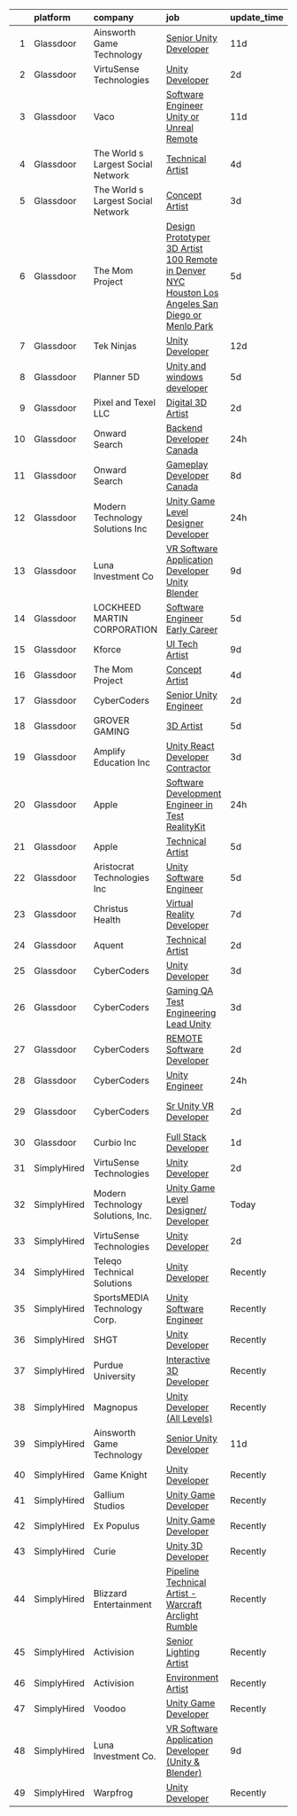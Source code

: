 

|    | platform    | company                            | job                                                                                                                                                                                                                                                                                                                                                                                                                                                                                                                                                                                                                                                                                                                                                                                                                                                                                                                                                                                                                                                                                                                                                                                                                                                                                                                                                                                                                                                                | update_time   | location           |
|---:|:------------|:-----------------------------------|:-------------------------------------------------------------------------------------------------------------------------------------------------------------------------------------------------------------------------------------------------------------------------------------------------------------------------------------------------------------------------------------------------------------------------------------------------------------------------------------------------------------------------------------------------------------------------------------------------------------------------------------------------------------------------------------------------------------------------------------------------------------------------------------------------------------------------------------------------------------------------------------------------------------------------------------------------------------------------------------------------------------------------------------------------------------------------------------------------------------------------------------------------------------------------------------------------------------------------------------------------------------------------------------------------------------------------------------------------------------------------------------------------------------------------------------------------------------------|:--------------|:-------------------|
|  1 | Glassdoor   | Ainsworth Game Technology          | [Senior Unity Developer](https://www.glassdoor.com/partner/jobListing.htm?pos=101&ao=1110586&s=58&guid=00000183bb8a7f15afa77fdbdd10a417&src=GD_JOB_AD&t=SR&vt=w&ea=1&cs=1_092e0154&cb=1665298759804&jobListingId=1008165876059&cpc=2083F359452D1586&jrtk=3-0-1getokvq0itl4801-1getokvqgim8n800-477143f3dd0e7257--6NYlbfkN0AhTaXticpO8D1EV9nGWUa2G9Nr_0uERllJkF2KKfHsNCNzpXqdouC3bV4_leeykytIDE5WGh8QUOcLPTGoiJb2bdeiG_SYVHL2-ooSc8Uc-RFC3ZddFvsx0jD7zzT3RnC1Hv_FZzodrMN-Gv0UqSFDbVvILI1nIhpEmIP85yYes1Kvgf5mJDTIP724y2RCo0m0JtzNpqRiS89rbEhq0rEBKpwAfqZ0zoam9kejFuN7S5FLD1f7PheMNaG23Lq6bJsysyccY5GLh15Mx2Aco4q3zpKHemlwdDSMlDW_mNeM7uSHXb0aqhsSYYANVT7wKexY8b3SHhOv_Wjj0NDc2MRPsHz6rrEbE3nSjE-nrq9OFO72wruNkaO-uUAJuCA_X2hL2burkFpdxpaEYOiA8hGodDJqZ6Nn7dqCWUfCMY_FhrDADwZf7ti0bc5ix8fs_dfrjd_xSpfb18hHDUUmIb4OP4eaxpwR1aT9Ks62hhhHHQkA3IF5iIu-gk8vk-awmijWvwzyFRilgyZZLLAX7ZLN)                                                                                                                                                                                                                                                                                                                                                                                                                                                                                                                                                                                  | 11d           | Las Vegas, NV      |
|  2 | Glassdoor   | VirtuSense Technologies            | [Unity Developer](https://www.glassdoor.com/partner/jobListing.htm?pos=103&ao=1110586&s=58&guid=00000183bb8a7f15afa77fdbdd10a417&src=GD_JOB_AD&t=SR&vt=w&ea=1&cs=1_ff54ea57&cb=1665298759805&jobListingId=1008189164244&cpc=9C2286EA3771AAF6&jrtk=3-0-1getokvq0itl4801-1getokvqgim8n800-e45dbed7ed4141ec--6NYlbfkN0CpTNcpmE4ij7sr_GPl7QJj6yehPG-kupSZfEdlJHm76P8oq5H2fhbLgel7j5US3_82sl-q_ANWdLPrWeqBWKrSDGT4pzCUe3pZs1NF0soA2JxY-DPVRiyNM7VN1R-xtH8-fZi8Rkeqt5C9ALVR8ZPbu6TyBXI3iTb9wmbJ4tEmUM829R_q-A5oROh-JOJ6ptXoxKexMnQINKfh7y4S-GLlnb9-W1pl3aYo4hsynKJWSPm3KSAZrMMHREN4BL0e1GX-yhvhly5J3kUfdl_dWwV0XHMTGu33sOA8dMMBRVbwiD_ogbky98gYspiJKSCVEZio1uQFtsOMFYlydrw5WnJqNj0OPyEPhRMFPI0_R-PArVQAopMFGkxdLlixIxdlnr_QU9oQ6gEBXBma8vj5vKWfZ5DIsnmHu34IvOkIO_nM0vGlwcXcMQUNWXQ_DPVQvpqacZkhn4_6icatCh5EKBa6DISUwvLmCSW-BnD-zfqn2oBs0J73syOnjV7NNovvYeY%3D)                                                                                                                                                                                                                                                                                                                                                                                                                                                                                                                                                                                                           | 2d            | Peoria, IL         |
|  3 | Glassdoor   | Vaco                               | [Software Engineer  Unity or Unreal    Remote](https://www.glassdoor.com/partner/jobListing.htm?pos=113&ao=1110586&s=58&guid=00000183bb8a7f15afa77fdbdd10a417&src=GD_JOB_AD&t=SR&vt=w&ea=1&cs=1_91e9fe47&cb=1665298759807&jobListingId=1008166310854&cpc=2CAED5C921A5F994&jrtk=3-0-1getokvq0itl4801-1getokvqgim8n800-ee50aea3bf9d73eb--6NYlbfkN0D_sybMACCpf9B-677oK5j6rPldVB6BlrVvFjO_o-GJZbzuF-qh4PxErFUqfUsv_6v_zg4Jh_aNOevsqh4BYNctc2jwke31oIAS4mPp3jG22yM4bLQ5e10wT1TSjpOm9bEr6JkTGy9Ejg5s422f7zB8n4Fp9QobVLUw0DhwS0ylhkbWi2G0Xgnn8ZnyYM3CzlBDVQ4KnjWeY4CQDd-bdY9FMkBgZSri6cVMGCju4AxZMJqeq-1UUNfev3vOhA3IjiFJ9vVtRrMQ5dDri_FrD5om6SCOxuSYBSSf4pK1IsSl6dJIerjfF-w0qe0Dduu8USMUfq3_ceRkeoyPYEhtrBDj6Wp0WLsSNORGaQ5XTbdmjKRG7vc_i7GSt4QJw9T1-vKYyKyMGrFdZ0zEQivbbElhpGN5cEls7TLVYveTR0XE0JcqzajKbjZ6E_evcDq2xsteSZh2uV3KcMGFPd_HBuEIQ-j0xgdOJ5cueWiZTv4pkHoD090ySBFw_DN-z19HM_g9vThWcxMrmtPfnYUMH_lrGT5SFxoRN6IkJidQQ-prZNFzMCAp3lyh)                                                                                                                                                                                                                                                                                                                                                                                                                                                                                                                            | 11d           | Remote             |
|  4 | Glassdoor   | The World s Largest Social Network | [Technical Artist](https://www.glassdoor.com/partner/jobListing.htm?pos=120&ao=1110586&s=58&guid=00000183bb8a7f15afa77fdbdd10a417&src=GD_JOB_AD&t=SR&vt=w&ea=1&cs=1_1e631a0d&cb=1665298759808&jobListingId=1008184893859&cpc=C4A69CCDBB3B9599&jrtk=3-0-1getokvq0itl4801-1getokvqgim8n800-f732b08ef809e024--6NYlbfkN0DSgjPPcnEdvoK3uuxfISLALE6pB1FR7YSHOr_tSg5_QGIhoz_2VqUepdcKLBLI_zQShar7STHCa42it4UcpsE797Q5J1zTxPWbOKTOFbDR9LDREEfMTq0EfsoUmOYRCsVI4-Yw_970Iw191OpC7hGGI-F-Jw6BhNiYWl2KYztT4aEcumOXMTLlw5dYFMfoi7jm2hpVzY8_rYCbzV7Fo8e2LlRAaeXm2IkIW84ogQI08DSAausNztbapnmFgYFnWJTDa78Hh-v2Q9V5N_Zi_-8uTlUFfI96vuuWy7Xf25ux6998Jnu8vLZsRfU6_R1BQ6dJlxycThmeLgxblmrXCRwHLLVVTE1TF5H9OU-KlHrWYP_XvuO18yrwRY0xHrpA0ybJ6b6XF8amtSMdQ26Yq_FK-dsCZ8psnJIyTbUkB1V8q1uxGc_VKPmqIcTBWMR5omoKdIR65JtN5omYR_SYeg4dwI4YevHs26uRcOASBYxcL-GyQoUF7WUqYeyYkUiNV4Xjp6fE0vxou-RFq418DIB3Mfkv2JxofZWxesZhCH2VZU4EFTpZWsEj6ZhSFy57cDOuhn8jjyTZmR1qB-G9NET55lGckD5QHZE%3D)                                                                                                                                                                                                                                                                                                                                                                                                                                                                                                          | 4d            | Los Angeles, CA    |
|  5 | Glassdoor   | The World s Largest Social Network | [Concept Artist](https://www.glassdoor.com/partner/jobListing.htm?pos=116&ao=1110586&s=58&guid=00000183bb8a7f15afa77fdbdd10a417&src=GD_JOB_AD&t=SR&vt=w&ea=1&cs=1_0cd8cb2e&cb=1665298759807&jobListingId=1008186340815&cpc=9908D8D4413DBB8A&jrtk=3-0-1getokvq0itl4801-1getokvqgim8n800-cc7e55fed0efd7ad--6NYlbfkN0DSgjPPcnEdvoK3uuxfISLALE6pB1FR7YSHOr_tSg5_QGIhoz_2VqUepdcKLBLI_zTEfFToJ3KPwjBQLNJEeyEoRYS8aDC9M1mga6tPoHvjo53jKQVlzXfnckupStHRyNm9gcOotVCOQmHWW1CyZRD4Kz-OXkGsTH6Y94taGGa2lCHkcahcdkMOEbZ5GwXJJ552dCFCdEZj4syghhJIz4bK7k3B7oONaqSB393qLVgxCjq62CD2hckRu_3TSnDXi3DSGUjarIspHTk2YQzTXJ_I2SrtHxxCO_Z8OFOaSpBXtuzqcSDAAIqQvDq7DDgQhNlAYOgJ9T2seaTNni4_-_RDpgr7lPxY4ZgS4wpB8UEZogEbx486dxNyXmWSKTej4iKA8LOcYrM9VWXMrj1I_gS33bgFhvJdSvcmIt60sQbR31vV5r1AD258inUN7Hv6rEghoclLEX9PHMy3RT7OcBdkbfRjMuIaZZ-rpJ9UsBZRfd2lqn_xR6NQ-phzN4FchF6scc22t4tocF-woq9bnGW54afnpf84RXjKbvsOyOWZqNJrHEMUk07hAEqBuVR0_-AD6MmGJzo5Pbo_XafBRj5_6wttDTWzLhU%3D)                                                                                                                                                                                                                                                                                                                                                                                                                                                                                                            | 3d            | Burlingame, CA     |
|  6 | Glassdoor   | The Mom Project                    | [Design Prototyper 3D Artist  100  Remote in Denver  NYC  Houston  Los Angeles  San Diego  or Menlo Park ](https://www.glassdoor.com/partner/jobListing.htm?pos=117&ao=1110586&s=58&guid=00000183bb8a7f15afa77fdbdd10a417&src=GD_JOB_AD&t=SR&vt=w&cs=1_c3e9db86&cb=1665298759807&jobListingId=1008181252852&cpc=A65DF3A704A48F9B&jrtk=3-0-1getokvq0itl4801-1getokvqgim8n800-b75a57e0cb43b7c7--6NYlbfkN0BDp_epf89aHDQhKpPegNJQ_ldQpEFZQsM9OcONMGxWx6pU56EKHF58QjVdAUvn2gVRRSmtNUrdMIt0WguJSEEBPOKsKR2C8Ys3vG_SHcsVgxrE7Ii6Wx6lac-wtpnvxQU3fXi36FuZ4335X5me-ZUJGRBztrXSe8Qtoe-8E6ifVuQArRLNva7peAAYypL5vv7uEvuDvSkXpWczaRXBrYE_JDraF8yRVPEZExdnKiRXyXc0QOBRMF1lduGZcwIkZVLUMq5SMbYoVPqZWPBhXFBtl9pf99LaRe5jOl0sXYc-jrQAnZcya_T_6966pmy61Rr3_RY8CwzTiI9c_0bEOyUQcs8yWAS3saY7swIEzlvQLrViylGCbohXEspTTWv0UuuVALPFFTdM91wjey10MA05quUfau3bkyPVOvveElbR5iHGJ-nUbbMd6fWMGC-AwVS0Lh5o8YcjcBfjnWzFO3aSwT4-z-afT4CCy-3kqimasa9QQVh6B6Nn2R7RmLT7Ki_T1vY6khip5cpDVYefw7Z5zFwWZnMNYQTIiUW7FpSoL66N-u_I6n0LXrXwEC5tPzragbrmdn-T9PapDUwoj2_e)                                                                                                                                                                                                                                                                                                                                                                                                                                     | 5d            | Remote             |
|  7 | Glassdoor   | Tek Ninjas                         | [Unity Developer](https://www.glassdoor.com/partner/jobListing.htm?pos=127&ao=1136043&s=58&guid=00000183bb8a7f15afa77fdbdd10a417&src=GD_JOB_AD&t=SR&vt=w&cs=1_898f0910&cb=1665298759808&jobListingId=1008162814258&jrtk=3-0-1getokvq0itl4801-1getokvqgim8n800-aa94471b79ded796-)                                                                                                                                                                                                                                                                                                                                                                                                                                                                                                                                                                                                                                                                                                                                                                                                                                                                                                                                                                                                                                                                                                                                                                                   | 12d           | Chicago, IL        |
|  8 | Glassdoor   | Planner 5D                         | [Unity and windows developer](https://www.glassdoor.com/partner/jobListing.htm?pos=124&ao=1136043&s=58&guid=00000183bb8a7f15afa77fdbdd10a417&src=GD_JOB_AD&t=SR&vt=w&ea=1&cs=1_b7e61192&cb=1665298759808&jobListingId=1008180361206&jrtk=3-0-1getokvq0itl4801-1getokvqgim8n800-b198aae3b1fe69ce-)                                                                                                                                                                                                                                                                                                                                                                                                                                                                                                                                                                                                                                                                                                                                                                                                                                                                                                                                                                                                                                                                                                                                                                  | 5d            | Remote             |
|  9 | Glassdoor   | Pixel and Texel LLC                | [Digital 3D Artist](https://www.glassdoor.com/partner/jobListing.htm?pos=129&ao=1136043&s=58&guid=00000183bb8a7f15afa77fdbdd10a417&src=GD_JOB_AD&t=SR&vt=w&ea=1&cs=1_f783997a&cb=1665298759809&jobListingId=1008189739148&jrtk=3-0-1getokvq0itl4801-1getokvqgim8n800-ad29fd9f784bd01f-)                                                                                                                                                                                                                                                                                                                                                                                                                                                                                                                                                                                                                                                                                                                                                                                                                                                                                                                                                                                                                                                                                                                                                                            | 2d            | Remote             |
| 10 | Glassdoor   | Onward Search                      | [Backend Developer  Canada ](https://www.glassdoor.com/partner/jobListing.htm?pos=115&ao=1110586&s=58&guid=00000183bb8a7f15afa77fdbdd10a417&src=GD_JOB_AD&t=SR&vt=w&cs=1_e505089d&cb=1665298759807&jobListingId=1008194305239&cpc=6FC5BA77C9A4CD78&jrtk=3-0-1getokvq0itl4801-1getokvqgim8n800-67438b296177dbcd--6NYlbfkN0B7YoEZZ2QAGDyEGGmBPAUWSHc1Mt3sMCn9FehKcWA3w_U7TW3dCIGRFU2e-f54IzQF-V7rwnsogq2pB1rUxV_wtYrFCtPsi98_jKLrpHtN29HUedluhBhfEnIc-RBX5XZ-mJoHsOiFFpsZxLWtIPyuiz6o9BVh60Br6TkZMFgxOsN_YWfL65BvP2VMNE4tpcDF_Y-Pk_tORnSDlvTDJxKJ3xDdOyRe2v6hOkNVSU4sLtzlFGjuDgd0aQkWJvTC4Bt7xi4gT4w-FPAUEu8fOX7_R3xebVKWSgClOtjOqkxSkh-l3q91iREKchOYolIr1r7VbjFH0mWtoRDf6teQIA_bcFBEg5vMFydSKxlVgkIZsMIrT7TTpjp925ngxaK1DbUHRlncTO3Y8cWjkJJ518YGga7B6Dcs1EaPb40BkVZ1JU6ifdttWbqqh0e1j1YLwsxTE62Q6rlepxKaPdXMFCYu_Zlaqf5rlUfj6mM-vAO605eKeLGSe_PkuvSj5EfjgWy7UB7_ouw_0ChOTXjlSS31YDxWGV2P3LusNoKlGEl_6xYpqNhd8DvUR7i2uct8tMvbCj0zh9jNrehhQ7ELT0VgGl9WHzAnE4isUUy5KbrhnTqSw4-I9UfQAqcEz7_lLps0ozdalTptLSQ1Mlmn93BNLBp-1A1hGLVdgM9dawRn5f_RQpguKTiCVgbJMt6uxaA-cMCiD2kwgT2Em6nVMsYRmr8S8pwqUxp0gGZD8oDpGQUsDQ2uIAXS4kA6omOFRxsgj_9-JdliRBgnZySHemXkV9fhJNmcqGQwJKUzNPRaf204DofT-yF2nigrAYJawSk2MFxIrfkktzBIHpCx491Vz6DJFK1InoAxZ2-damrQymdXeWSoQc7iPrYghkEfiWjuVa151TQtzG-lRd46q4lE_CZ5J0pW0e6OQ4Zj7jCVza6BJkliAqDU3A06UaEJqiDq4yJtmcrVKsVSytUg6x-FCh-bVwT2wLJd9eNs_WlW-qBmT5rnl4WTHW_pIKed4hlLNEJncNYhsniJ4p1mVA5r26wD91vRyzx0jiqV1_p9ztl7Vn5jD5O2p4aIUQpvGZM%3D)     | 24h           | Ontario, CA        |
| 11 | Glassdoor   | Onward Search                      | [Gameplay Developer  Canada ](https://www.glassdoor.com/partner/jobListing.htm?pos=123&ao=1110586&s=58&guid=00000183bb8a7f15afa77fdbdd10a417&src=GD_JOB_AD&t=SR&vt=w&cs=1_9b738e0d&cb=1665298759808&jobListingId=1008173616037&cpc=3BA4CE39D5B5DEF5&jrtk=3-0-1getokvq0itl4801-1getokvqgim8n800-1280f41d26bc0457--6NYlbfkN0B7YoEZZ2QAGDyEGGmBPAUWSHc1Mt3sMCn9FehKcWA3w_U7TW3dCIGRFU2e-f54IzSIOC3ssMZFGYUNeZPZTD1GsZV-Hf9YJWAmC5TflhvvZTf5QjaciADiDeSQkbdHvFMhTGJE_nWiv2bRu0p3aAlpvKTONEF4CiMg_KI7Xj-PSLOVf820ONmLGdJOSlodnCP4BF1uXFFetTJE2wJUdEkSehY_d2-Q-YLMOwrCNNJzKJ32XnJU-G0AMlBwsH3hFg14TE1DdiZpk4wH_R_7GXZX_oydF_A1979PskR5vY3YYbDeE4Q-sT7YGK4ht6ksasd-gjGH-o5HnoaNn-t6x-fggKvdCQC3uQsc0KEAim32tyf9f_2H5NQjsd7q9WUqmHdCQ-8u0cwOCGMIaTBShSgZ-3MuuAIyg8xO3zxQHDJCHSNOR64iFRo5L4BtCgd1pn_2fscXM-xPNPdHIC1wV7bXQ2vjIIXgexasEUNBGNv7zfNULyH-uzNDxBhZgX1tb4yDEpkM2aL7CTlM4xEodOTq9uEJiWwsft7OzVvi3Ynqd1SPvky5gdKKEeRkOTei9MtQ8btqOSzQY7QyOljFhGSjLIw-OP9dDRXfmfJdLnWtuC_odJqfTCKGDWPeN9XsCzRu7g_3Wl_OkP67ZJDvnQKA8kWPZdpJUuXr_7hLsbjrp3lauL3MAbmi_2iU0CL1F_mc-AUCorULb0A67V3tagQycwZ6pUPxJ7hVFwDTf4NgiizLZq8-iV8cb9XY8ygsX4CxyU8L0EQVVIjvCrnBi9EIatMKPTOjSK7vruD8gWPqbD2gMeCpKdMCdNW6aLEKkOFbieXBeAnMiceLgzvNis8pxmJHXdusUBOqWGHmpzADgMNaLPHIbmvw5-ELyGSdor9a2393Ijq1w5vwwGt3FOLZQagacTieoq-6ZI7GahhsULrHiM19fFkH1Qwozc9kbHTGFgUv3g5c3ggbVVsCckhmwYfr5TIe_IBcMmv2OslWGFCvD2wDvH6MI0ktL3HM7sQmgXR4yVdd-FRuepevCkbv_ToTdgDRsZs%3D)                                    | 8d            | Ontario, CA        |
| 12 | Glassdoor   | Modern Technology Solutions  Inc   | [Unity Game Level Designer  Developer](https://www.glassdoor.com/partner/jobListing.htm?pos=102&ao=1110586&s=58&guid=00000183bb8a7f15afa77fdbdd10a417&src=GD_JOB_AD&t=SR&vt=w&cs=1_f2b430e9&cb=1665298759804&jobListingId=1008193789570&cpc=64DC0C913FDBAADD&jrtk=3-0-1getokvq0itl4801-1getokvqgim8n800-caa155310c33720f--6NYlbfkN0C26OT7h5zXl7z1yVTYwN1d43osiYS9hmGqw_eY7i5KFzRWaSyxghJjTLzNEsEWeJh2UHY59iQ6TL--W2JjwmSsOyVELjcHz_RRcO5vwWRLC8kGmQ-QSHFeZxyMqoNf9vavAJ7HIUwxlghSOlZ6dOhjUFfM0OG-DP899wKk9qwKKsP_AQbTsrdUepW9X7jTnrf4LrbsEgRJ4cvQ5wudYicSQtWas5lxFqWqaszlJEVsxuIHrD7wennKUmTBOHc3KvMpthskMeVA7vbjzVM1_FxqNFCt5ow_bM68HerQWUClZmpWzrRbCCtgpMFJEnxVY3_NBSxb_WKftPkofQhHYxRX7X2S9oEM91z-vtYZPEUL93QJKabtI-EP8o8yjTR9-9cesCBcnbPqBtEoL39_A6kFcqYJUivsvcchkRNMQ4fCN0TWFfA1hx5u0qOWU4zJrrywYPDJWrkFQA%3D%3D)                                                                                                                                                                                                                                                                                                                                                                                                                                                                                                                                                                                                                                             | 24h           | Huntsville, AL     |
| 13 | Glassdoor   | Luna Investment Co                 | [VR Software Application Developer  Unity   Blender ](https://www.glassdoor.com/partner/jobListing.htm?pos=128&ao=1136043&s=58&guid=00000183bb8a7f15afa77fdbdd10a417&src=GD_JOB_AD&t=SR&vt=w&ea=1&cs=1_2b337386&cb=1665298759809&jobListingId=1008171207250&jrtk=3-0-1getokvq0itl4801-1getokvqgim8n800-7671b7731acbfe7c-)                                                                                                                                                                                                                                                                                                                                                                                                                                                                                                                                                                                                                                                                                                                                                                                                                                                                                                                                                                                                                                                                                                                                          | 9d            | Remote             |
| 14 | Glassdoor   | LOCKHEED MARTIN CORPORATION        | [Software Engineer   Early Career](https://www.glassdoor.com/partner/jobListing.htm?pos=106&ao=1110586&s=58&guid=00000183bb8a7f15afa77fdbdd10a417&src=GD_JOB_AD&t=SR&vt=w&cs=1_a106cf19&cb=1665298759805&jobListingId=1008182096596&cpc=65CC663E25211861&jrtk=3-0-1getokvq0itl4801-1getokvqgim8n800-8ec1592e88164452--6NYlbfkN0BuMqUtaNIakuoGTB-u7I0EvtcrTK1_bHO6_bsORPCvsL7zkQUfIzpY4doIgp_GoHqq1ygvhciE3D0Jf5_A9BvPD0tYvnE4uc6tbTDXyL6vZHNfJTJ1Lx2v4upK5kEO3LX_otOXszZzHc44JPEpMDNbu_AHClktZJQgFxDAyWtfTNjM0n7u3uTgvMKG-ukTuIsjKeu8V8G6RmEEcpYfWaSnwu7LI23ZEi9UloZ8PxtR56Dz0j9xKjTkIrnL5GWcnlwrRllhtc5YyL7cqJt6CpivA0HzrjdYtdSydFM0NtOmJJ6a12KGIoxPLX8y0s9Z5BfojmgCj-hYCeSdOjCiDzuajI04G5XV_OEf_nXnU2mfvn8usBS9XyEm1ZI-fbQhvWtPsZ0Y2qb9sCZCLm_RNM5DAe0hDurVZcNu3svx6bxwdP_Rn_2fJwoQjxZn9iRmclLXXLEUVsiJ3ySiZrSN9p-p1GzWWjTohcjH-1pu_rEb5hvP3uB3502BY-aWb6IwAMhaloUnaE_5KYCGDbE0-ZUxwxGEqj_n21p87rK3oopg7b4ePJ4F6j_Jf1m9v22czYN-Apc54QmgOG1WbMrkbAQTLgpY362fYhFXVx3BWj1MkCWFzccUOGuVVXsVmK2kkZq9-sKiHFFmWti6FPAaoYqo)                                                                                                                                                                                                                                                                                                                                                                                                                                             | 5d            | Orlando, FL        |
| 15 | Glassdoor   | Kforce                             | [UI Tech Artist](https://www.glassdoor.com/partner/jobListing.htm?pos=119&ao=1110586&s=58&guid=00000183bb8a7f15afa77fdbdd10a417&src=GD_JOB_AD&t=SR&vt=w&cs=1_8791cc42&cb=1665298759808&jobListingId=1008171475881&cpc=2CAED5C921A5F994&jrtk=3-0-1getokvq0itl4801-1getokvqgim8n800-8748ed1c41fd3b3d--6NYlbfkN0C5IatSLh_Ak1q39eQQoPIxD737RW9NeiYGvIRXkrLjEBkC4LI6KweFWWPiS1PvvlwxA2m4CamoThoPYW6CxHGLk7ATe_Ty352287DtOcs0O887YIIINEXee3FgfCvQ3FDnHWz5iqrayxNrdw0fILeyuW5zl-9iFm0xlNvjbbxNdYxtCbiKQKMSYNcBE8ESTO-tToWa8Ql7wi8CR8jFYmszzoG6uvZp1Wgzg3yPmAXp1q-ggRNfImfr4wjlqORRrYNJDDRdJfpXa5wlDP4n3YibcqYm3UUruQn-2JYVRmU0hrftYwVope_mOThN7MkG9pnRbkS3Oxz3akZbqPqKW-YWiyXQmkrR6n-1xIgMGCWnuSawB85VBIJUxssNmlatsnXAWm1oiT4jn5hbVKz5t4YiraFTxBg2EsT-g_bxzGI9JLyJm62IPjvW0nmqhqn2Jlj3CDaJZ48zrZNy_RF4GXDis6yvGcOculCnNpvzE1fEM_yEyJmYH0lXrP2Hz0BNrTpWR5NtGbYm34NVlQ2M43gkFWBkF-qF0vfgUm7AxPOia-DuYdkud8PXgCe2FUjbG5uiWyizZjwC_z6irN1FpIWKR-UDr2T8YWQQKmVgcQVrYQ%3D%3D)                                                                                                                                                                                                                                                                                                                                                                                                                                                                                                   | 9d            | Redmond, WA        |
| 16 | Glassdoor   | The Mom Project                    | [Concept Artist](https://www.glassdoor.com/partner/jobListing.htm?pos=122&ao=1110586&s=58&guid=00000183bb8a7f15afa77fdbdd10a417&src=GD_JOB_AD&t=SR&vt=w&cs=1_141d42fc&cb=1665298759808&jobListingId=1008184715301&cpc=9908D8D4413DBB8A&jrtk=3-0-1getokvq0itl4801-1getokvqgim8n800-17233e568e6bdfcc--6NYlbfkN0BDp_epf89aHDQhKpPegNJQ_ldQpEFZQsM9OcONMGxWx6pU56EKHF58QjVdAUvn2gUGYk7cihXgRAL09swMZPYsAyRqyE257yvYbbx13VuAAtV4yYcG-ioGeqEUik5rn4OKCZcWnmopQqHLZFgsYC5yn8wwLxhJLC5NnTcQGuv0Ll9xNNRUp9s429WtTd_ZRXYeiu3pbaYEW8BiULYTbPZkyahEfifnvVN62UUi-gmpAaeSINlpix-qWe8zW-B-TTdXz9Ldb6-LtpTwzN_H2dW7QaGREGq6OxWnSU_s0m3DjTt4Aror4RUy2g4uciQ06ucQ58QVXlkr9oYoZxCL1LBQICKMrIgwwP3Dhpexjb8cOLUYLg010Ar7CjzuT6EpGzR9_oha38_Xbm5LMXkIWnYQGzStvUVY2EByjDO6cbGL1otOJZtjXC1nB2czOMUTmQqm15n51iY16hzbBXeejxpqNzLpAJSxBLgVLZTP7ziS2DfYhuPBlac-17MBSaOIfIzPZDrn8pKe8KKmNTJ5ApsH9BSfwLqRpeGen2SS4YiaVdfclRwSuNIsKrmhB5e37-ezlQW9W0MtjQ%3D%3D)                                                                                                                                                                                                                                                                                                                                                                                                                                                                                                                                   | 4d            | Burlingame, CA     |
| 17 | Glassdoor   | CyberCoders                        | [Senior Unity Engineer](https://www.glassdoor.com/partner/jobListing.htm?pos=121&ao=1110586&s=58&guid=00000183bb8a7f15afa77fdbdd10a417&src=GD_JOB_AD&t=SR&vt=w&ea=1&cs=1_002c5005&cb=1665298759808&jobListingId=1008190928682&cpc=654405A9B1E0A9F5&jrtk=3-0-1getokvq0itl4801-1getokvqgim8n800-5258df8ff9db2da5--6NYlbfkN0CpFJQzrgRR8WqXWK1qKKEqALWJw739KlKqr2H-MSI4eoBlI4EFrmor2FYZMP3muM02T08-2umJJoTqhpvG9Ww13iyNITg6ZYT9sRe8FotC8NDAVelktw2it9--dIGD03ZTmStlzBgP_LDWiW2ZTLn0g0TBchLnRAY7I3ubbiJoS1y6BFuw9ASjrsxSPj6_e_CAwWaUJf477t_CZ2PkDigndn7QWjp_ri7PBnN4D_Ae_-LSP2a5TNiGkRazanoMVuid7V2n-M3fa47gce7qYVgwVeLYmJ3OMSVt1i_PJqIOC9-SXpTQU6z275gSmojFt_hzuMoNsHR6klvrdps2yFy3rZtCRkaPnuQtcgMM6wRPGC_zz_cqcQM2_LmP41mnDGvw-BPEpN1WpQQzppHKGiNSkrBh3Fn4eQm99BJcfH1AzpPdX6IvGGRqMrE9eOmZXu3NxZ8Qls_8-sIVSeAXHjJw7s94Y0JF-BBJAN-ProXVeHZA6iHH6X5L8sNZJaoNAPIG6e4yEhKKXYAaY_ZvavzI7xYHt6bixiRSMJJwSerwF-gW48FkOiA2CuV694zVlte_dL_j8apUB37x2Cq5WI419WG60LAos6N1QIAqg1PNrKtEgAUs5wjGLg4z9cvsSBGWR96_zsyB6LimeWhuvYA7ct0cV9R9sqBGfmyLUOinlToLpLZIsR6ad1X3meuk26gCgb-F-YKveRTObVA2C6mhVPi9BazD6x1wFEGQOqgyeD6TYvshBpANDzC9Y_Nhc9ItJs6qQaW_cNdrUenGNtpwQLHf0cuYrMVWjv1Ywptf7zfFZjLEyndU5bVIzpkm5HhjGIg9avT7pnG5MrF12o8MlWjv62W2S3ormCK343a6qoyQHZYb8WDLpilLuUwNzJ1qWHpn-XF_O-6HAlyZLgkXIk5ecZxfIMbFxx6D26xYZWy1ljrOCnhPvoZsyP1rvL-VsKtQxmGaTUSEpsM-3hek1MNC7wKlL9x3k6X2ghVzOk35HGhs_l50yKwNmUwdbbY-S2LgOqb1Ke3DBF0WFZ9iwTLcAVdw7tA%3D)                                     | 2d            | San Carlos, CA     |
| 18 | Glassdoor   | GROVER GAMING                      | [3D Artist](https://www.glassdoor.com/partner/jobListing.htm?pos=126&ao=1136043&s=58&guid=00000183bb8a7f15afa77fdbdd10a417&src=GD_JOB_AD&t=SR&vt=w&ea=1&cs=1_a273651c&cb=1665298759808&jobListingId=1008180916811&jrtk=3-0-1getokvq0itl4801-1getokvqgim8n800-bc2976ef41f2cbc6-)                                                                                                                                                                                                                                                                                                                                                                                                                                                                                                                                                                                                                                                                                                                                                                                                                                                                                                                                                                                                                                                                                                                                                                                    | 5d            | Greenville, NC     |
| 19 | Glassdoor   | Amplify Education  Inc             | [Unity React Developer  Contractor ](https://www.glassdoor.com/partner/jobListing.htm?pos=125&ao=1136043&s=58&guid=00000183bb8a7f15afa77fdbdd10a417&src=GD_JOB_AD&t=SR&vt=w&cs=1_ab2fc145&cb=1665298759808&jobListingId=1008186777137&jrtk=3-0-1getokvq0itl4801-1getokvqgim8n800-ce00ec6a220da3ff-)                                                                                                                                                                                                                                                                                                                                                                                                                                                                                                                                                                                                                                                                                                                                                                                                                                                                                                                                                                                                                                                                                                                                                                | 3d            | Brooklyn, NY       |
| 20 | Glassdoor   | Apple                              | [Software Development Engineer in Test  RealityKit](https://www.glassdoor.com/partner/jobListing.htm?pos=108&ao=1110586&s=58&guid=00000183bb8a7f15afa77fdbdd10a417&src=GD_JOB_AD&t=SR&vt=w&cs=1_57aa4edd&cb=1665298759805&jobListingId=1008193747561&cpc=2CAED5C921A5F994&jrtk=3-0-1getokvq0itl4801-1getokvqgim8n800-6436b203a8054809--6NYlbfkN0BvKrLyj5gPmtZO9T8euul8TCxuuKNOtzRJOomxnwSEodTz2Bc-sPZlO_uSwsktAegdQzPy0_aUd-cGxKvJKC5MGvCZZSBzj45MyRyKlArDFfxEzYbUfGZ2_wUbtRuaenoyLCXGMvXn1-b5yY-f3LbGcS9QiA9qN7WnytXBmxAgjaFxonLeMpbM-FgLwNDt-HDsS9-fbX9c5C7PcS60Kgd8pKBjkAdx5XH_T6TKzyDfY1S2BsD8AuGQsZ675HgPIwiBIKTMDZEwKXFsQ4SeDaIkvwmf2Dzjrpqx2kZEXVcDxqUCzJu_Gv4AnIIETRdsLAoyAOOvaShrz-KEMb3fxs6u2TB2kGMxU8ISr1l7n9cQc6rKqBwvChUBXFfRWaAqH5c5NVpmgI3WMuP5Sm4PP5QuP2UB7tYICpKUaoWdfQIcosOlECzNmDw-fPlwGZo_6Fea-AZVXbAFcOCbhQt3UzUy0WDj_oNNxUFPoNc8_vJN03dENYBE2GgxNWvfsqvc5JhpmaijuxFcFWWQlh6_2vLp51ybSPTU6-qDAfhu6bfVgKsYChIA9CfFfy1OmvQyMaTMEZnyim6UXQWZC43d96M4tEMo0v_I5qV5nHbf9KeQ5fxw1E9eS-leNv9yZ-ICsARPJ8mCK0EvUWzO11M1Mw1GrD0feKTe_RkvZni8grwH0HCqF3ZQsFzIIg-KehYCaBPBJsMxO0YhGm188Sl6ufYrYkUaVI2j62XKdQ6EojwJZEGyVNacepxkrnqAqUqvhKiOj1R_Zat20-z583iw3FY3mCwbGSKit_6bsKTX59NV-soqPkwbM8Vi9m-txC-2zkUI9-P2sTLaOiarHNIB5y_zm3F878Xf5jh8VfPpacJ-MTn4gKiODwszG1YfTlHm79JMQYQvvjgOxeYZ4X5B2S80y6C_-EjmSc3zaH0DxAn0D8T-1mq3atkCMuFxi9AvDw4IEY8jQs822aOGSfJkRxR9AzJV6t4XbHL-W9XyyicHBlaUX-TigM6MqyJ4svXmOXeAK4n_u_x_Q1Ab38HbGjldjQi4Mca-vOU%3D)              | 24h           | Cupertino, CA      |
| 21 | Glassdoor   | Apple                              | [Technical Artist](https://www.glassdoor.com/partner/jobListing.htm?pos=105&ao=1110586&s=58&guid=00000183bb8a7f15afa77fdbdd10a417&src=GD_JOB_AD&t=SR&vt=w&cs=1_5c8c7baf&cb=1665298759805&jobListingId=1008182353860&cpc=9908D8D4413DBB8A&jrtk=3-0-1getokvq0itl4801-1getokvqgim8n800-e6afde8b83076230--6NYlbfkN0BvKrLyj5gPmtZO9T8euul8TCxuuKNOtzRJOomxnwSEodTz2Bc-sPZl5OJ9R4TJsNdFOId07KpFLvZe68tycX9B8OKKof12aLHJmNwCm_4k8oy4rM_QHrUVV3KqnD0SXQt1i8nVc7_IzRSxjrOdEVKnQZwrhsQK0TvUm7jyJQhotXZwYzXMUZV62tIUyIQG1_Gw3lp38K1Ea57eqMpeVLR49dYtWbv3f2StnTLN9LNaOYEUyjvQbYh-fWNs02-HP6F4wVh9fMPhOVLL8S9zJH33l-1RTWGOaE_Qtus8ptet1ADbT8OWe1-w21cc_y5yjTsDmmXHBXX7k4jX0qzeK_-8UNMk394eOZ2x2F8H-RmG21kGQQ4Wq5EMpoTzml6sVJ8Bg5YLa-2ADnBf7eALpF3ryARFOryzSWr5Zzsn9GyUyLMQdg9ojFHf4cRJnlJhNtIVMRhPvKBc_IXQgNNblfJm42wfZ8yJS2O_7rDPPzj7UR_Xv2deHxoVOQ5pN6A-OIimmtCt5ZduGdgSYQ-FFDmNorVCog8-GH7pnetRVvdhsV6R3uaj0LJha_rmaxH0BLImQl47Gj-ST6WcwArxTeH8WqTwAN4ojYKgccEFb1O-X1HsN2nhQgbIBIdSACKp4-DPkUjkz4cHxa4uM_YvqaHOqfC11jK8sA37SFbA3jzaIUaQBuhaswKMj8G60Gh_-8-cW9r3zokjLY_iz-DqSv1Tb_4CD8IEDVfIqF-KOOkgd07NnApHPMoFenb7Q2-oDm6qUsYhLHS8UCmVlw84gbKF3m_RmGrVYRcfjpbduSC1pynJTun0BueUG3m6ihfHP-2VQeNNuI1ud4rqy214D8PYJvSykON1J2N7vSyKs4aGQO01c-a6-jupHuCX1RXlvLlz5QH5sFVb6Ndu0D_QFLBzE8rIJrhtGhR3Qf8TRLqtyW8Jma9BBV2UPbeC-5Z0bQeoUkUdcDDmnCisDgZT87P6p0ohMKPcp28xX7khEZbRNLP3jODdNMaH3CmOhHhqYkU%3D)                                                                               | 5d            | Culver City, CA    |
| 22 | Glassdoor   | Aristocrat Technologies Inc        | [Unity Software Engineer](https://www.glassdoor.com/partner/jobListing.htm?pos=130&ao=1136043&s=58&guid=00000183bb8a7f15afa77fdbdd10a417&src=GD_JOB_AD&t=SR&vt=w&cs=1_6cfffea9&cb=1665298759809&jobListingId=1008181763503&jrtk=3-0-1getokvq0itl4801-1getokvqgim8n800-c19fee5b1ee2bd22-)                                                                                                                                                                                                                                                                                                                                                                                                                                                                                                                                                                                                                                                                                                                                                                                                                                                                                                                                                                                                                                                                                                                                                                           | 5d            | Las Vegas, NV      |
| 23 | Glassdoor   | Christus Health                    | [Virtual Reality Developer](https://www.glassdoor.com/partner/jobListing.htm?pos=109&ao=1110586&s=58&guid=00000183bb8a7f15afa77fdbdd10a417&src=GD_JOB_AD&t=SR&vt=w&cs=1_76712f08&cb=1665298759805&jobListingId=1008176398593&cpc=A65DF3A704A48F9B&jrtk=3-0-1getokvq0itl4801-1getokvqgim8n800-e33922ebe80efbea--6NYlbfkN0DJ9JRso26i2D4tQcfl1gtFXJkAeNCKWTrBM27lH9GOblpLlfXdLf9Oa44B845qjcc9_IAc34cQrmSlUGhl0ubm8Yg2FZTf9hYwR7_Kt9JzVa8XIQkaz8io1llHMUv5PInJEaOBW-9F2phzdkZ5Yu7x4b5I20W_xtt-23JzHsj5VYOee72wdXsfbRxtCq55Lv4ZndeROqtjkLgy4jyc6jhvhOsualNJbJxTAbihfrAZ0w7OGD3e9rjhj4OPHNkqoI-iZDFovBkGFu7b2eB_cir4yswAiue4kHO5wO-DpMy_d5RxxFI4E6yNrXLFGPGpKkZZcbtGkFhy3BQ8mkAJ4TOfe9zRs4j4Eb7zNHpq2o5PKmdTeus5-QMz2u_3CQAkvT76kJfKmlIFRewEDzLNAh-jP3maTw4oDiDUnDprRccSn8s7aIfXv9j_NmaloPbGIDbyUN5gI4fSO-sjhRO-rFXDfVbsc_mVotn9LUW_P7-mPV64EgbLdJ3k2n1dlf1TQiNQPuf4uCh9MKUXKYLQTByF0A8Y3mZCgfG9eRoEZrK7guxSTIWX0gwtvTZcMgUU_Lw%3D)                                                                                                                                                                                                                                                                                                                                                                                                                                                                                                                                      | 7d            | Irving, TX         |
| 24 | Glassdoor   | Aquent                             | [Technical Artist](https://www.glassdoor.com/partner/jobListing.htm?pos=118&ao=1110586&s=58&guid=00000183bb8a7f15afa77fdbdd10a417&src=GD_JOB_AD&t=SR&vt=w&cs=1_5c6e8fd3&cb=1665298759808&jobListingId=1008190187443&cpc=3BA4CE39D5B5DEF5&jrtk=3-0-1getokvq0itl4801-1getokvqgim8n800-712635e67983addd--6NYlbfkN0DMrcEu7yrtATojKJA7cEzGQ3FdRGWLh0CZQInL4ECGI9gD0Wolx9R2EDT7B77c2cQxjIjqlz8gqDXzQD0nkWuuGfjhF1QkStMitzHagFQyiFV0-hxpJ5IrqYb8V34GbiH7nuhq8VeS82M-y-KkAcn6ehfVi0npSnSywNkEjgV2ooisfjgqZ8UM2n0INnGlUx-f3X6SmGgGH6ZNVDHFw-3-4B2wglFJHyLJeCPUIpDhzCVP5OlE8Th-T7_igrmW5G425ztb0wTTscS86DIwE3qoG7gibW6ct2S3h8XZg5gcVhOjRLCdwucJaQIJXzGmjEh1Oi2CMCs3Krq8Zw7jRvUDTEFOiB8CKneOllM_y1Gu6NGDH2Nx2gZqKPgUTiALa8jslr6axcBAzMVKHgx5XZryHh6vLoeyA4eA6ZaySNY4L0w7UaJUS6LnLUj_P-hdeNGk28pdT5HOZyzlOz37fJvR-hYM1M-SbFU%3D)                                                                                                                                                                                                                                                                                                                                                                                                                                                                                                                                                                                                                                               | 2d            | Remote             |
| 25 | Glassdoor   | CyberCoders                        | [Unity Developer](https://www.glassdoor.com/partner/jobListing.htm?pos=107&ao=1110586&s=58&guid=00000183bb8a7f15afa77fdbdd10a417&src=GD_JOB_AD&t=SR&vt=w&ea=1&cs=1_a493b3e5&cb=1665298759805&jobListingId=1008187968410&cpc=FA84DF7EA1EC2398&jrtk=3-0-1getokvq0itl4801-1getokvqgim8n800-8399c0b8142ce47c--6NYlbfkN0CpFJQzrgRR8WqXWK1qKKEqALWJw739KlKqr2H-MSI4eoBlI4EFrmor2FYZMP3muM0XWsLqOLc1LR0wjCxBW1Iaa3MWGQYAeqiROH-pXSkLf3IEl7LMvaAph0N_ikUL9fbohzD3VFxjB689Ex48Lpj4VqzE9JtNiLb2gW1_THf91zIEucuBgy0tfG99wKuEZTbgPbsVoTsRvD4Ro_B591F3OfxccPg_nQi9SCGfc_qqozjNEjgRf9IcCuC3v1fO4gSE9gdaIVIvWE-e3oYMJJlXx5ojfM8WbSt-o04SK9nyjDR29UJyDeyHr83nsXOE1chBBw0Ii1e4pXSRJnc9GK1gts5QXLzL2RPNWW92SYKK9y7LpgISZzQT_p07irToy6r5l1uRPrwFhIf6cjdRVZCPhLTM9PyRIp0LCQeIXMWXcWUoeVIX98Qd_S3T2Ye7nKIx4qdv47wPUqScBCQ_hLXZpUMy24VNQs_HyWRNMuQhi3J7Puse2zJDAFzj3hMg2uxN8X2jBsUvTqv6k0FwPP7JezfRzP0_m_2twIVmE54eLqeQmBZa1wzGVKJuTn6xr0KKRWPlcWR9dzckNIyBITVue3XgMMI-BPt7ONdtaDEYqa644KQR6ngIrtSpk8AvYDr8VizBGKU8Ut1EPiW-5U9isQlO9qJ_xDUiKjLjTxSBomCn5QvSBQ-yuOpu5pQHXrXCwZlwIQ4t-77Ize2nvD-ouhNE98wB7eqNJcWvKPKnNjM4bTExE8r__A2xG5_t9Xfo_HFaGiNCMYYLCYHZzu_jxpKdf9Nbt4_E0ZjvteSXpR1yzrHtcsks-9wyXY1urpWSPJG53LQqW-lUfYfGMA4ymScKmDaLrTBjo9vhr01NFlK7I7Jfwvv3apVc2GiDdVatl620INbYeHEjiG7jmslLY9r5cOj6jGlLKxZjuScYI7n-vE-BO2m-9fuuSWJJ7F_unP-OWNRpwyiFdkmFwAznf_hVmERca-7WhNlIfWyCftHoKZWbAZLy5YVOLLO_ZBGlJL7z0wSqnR2yqB5fW1DHPJ3itSiBG_BtE1rzCq7hqQ%3D%3D)                             | 3d            | Commerce, GA       |
| 26 | Glassdoor   | CyberCoders                        | [Gaming QA Test Engineering Lead   Unity](https://www.glassdoor.com/partner/jobListing.htm?pos=110&ao=1110586&s=58&guid=00000183bb8a7f15afa77fdbdd10a417&src=GD_JOB_AD&t=SR&vt=w&ea=1&cs=1_cc634ce3&cb=1665298759806&jobListingId=1008187968802&cpc=FB7E4A1762AE5BEC&jrtk=3-0-1getokvq0itl4801-1getokvqgim8n800-7c85022e84d5d8bc--6NYlbfkN0CpFJQzrgRR8WqXWK1qKKEqALWJw739KlKqr2H-MSI4eoBlI4EFrmor2FYZMP3muM0XWsLqOLc1LWqCCVl7x0VeXj8PvpUn_mwbp1n6rewrt34Bv1EXn-upeNRrQG8IWvovFiGzQT79DY8lqe1-kuYNYAa-PaO83y9bQu2UspoPTU29elSz2HApgMbCs6ZY04kfhfxsDH9_eFHp6A0P_8a08m5Y6lBvI-bggU2ggzEMsLhOMcg2FkjGCkoc9r6-voQzBz3UwcVxoC0ZnXpcD_LONCEA8NusQAWsAsjsg0hutwvFsi0aQ2VgLsQL_kTGl56NpgGiXFoxor7K6hk_iKOSlEIPrVhvz6klmKlqSkOvt5eAD6BOIWzlhwqDLYbd1lXT_Bw7Nhz35vIF_W_prTut5p5gxIyZm2lqT-6RwHEEtzqKm3w-Wmk_WO5vu0Wakcn1qEwNeyNjDKKy3f83U6_pEIpr3-sUdb7XMde4mPod4sNN-EQR96e6MG-O2GUZunyCYEBaPur2pD3shq13pIDVA4Yz9EHmhw-ikCfzUXEytVPfq0vbuYfxL2nPKAEKtak9vttSDN6ddOwaMnhi0cXc2O9r74XlzG1YzdmJX_NGFVzdbQtiaPlnQ1V-UBugL9G5iaM0d51BzD2_UTOd9lH82SYyYQ18V3pm8sNCw5NDunibzXbTbDv1FrfZvDKD02deQ0rtsGYS_uuQmF0rl8dqu5NjdV0iH3vyoj74i9t_bcu9Sb1r1yFhGp6DX9LTt17yo8JRlHPsQ1J4XjaHo5TCJ-wgqzchyh3YijT6JzV9girV6Zq8kJhS-fFJUN-AWhDbJXi8N8fVcTx6KuvN5Y130fR0z_n263jdwuQqaK3bF7CZkU6aeHg3toQJNkcEYb2H7Q_DHxCxZwRR8VQRnfScRl_Ch3fqoW7ZuhxD6l7v_ElaFcn6dO6TCO2QT_W9gisV2-L8_wkuyxdjKr4YSYM26Bp2KgTB9nYzeMJgzeqrJ8_bfg2TaYy5DtnmpN9AEHyszP0b9gnzdW0he4c-Eiiv5EyGrvX1lf4j08nWuduyPCy5cGrkGYKh) | 3d            | Atlanta, GA        |
| 27 | Glassdoor   | CyberCoders                        | [REMOTE Software Developer](https://www.glassdoor.com/partner/jobListing.htm?pos=111&ao=1110586&s=58&guid=00000183bb8a7f15afa77fdbdd10a417&src=GD_JOB_AD&t=SR&vt=w&ea=1&cs=1_f95f2c3b&cb=1665298759806&jobListingId=1008190927437&cpc=6FC5BA77C9A4CD78&jrtk=3-0-1getokvq0itl4801-1getokvqgim8n800-fc39c3831f4fa27f--6NYlbfkN0CpFJQzrgRR8WqXWK1qKKEqALWJw739KlKqr2H-MSI4eoBlI4EFrmor2FYZMP3muM02T08-2umJJoOo50PUjtucNOTLhVwnxeufdh-9iTnOi3Epktt5mmQ_i5Av2XDYGRLOqiOARxyW9kqlzOZtKw8CVxv1UfGwLCG9-YUbvVHDfG8UKz1nSJFkCHdiOlLZO2xGQG2ofPj9PkAfkTmnbDKnDfrKbeh89kW3yBbiotZJJvzBulXt7zXFiyt1gBSt-RZA9JrdnSvVwWmrP71Bf_kmylWqCpNaPj5glwxhWmdk8quJn5Oppd3T4sDEocIfiWy10LStggK5iWU5LOo2Po_PT-wqlw08FTYCAgLXz8xbppFbzNrbVvcuPCDnag177T6u_fydqG9EX6MtriLK3MfbYUQlqV7N2g3PBfa6vJtUEkpK_6df7OYfzmAgbRtgMwH9HXXLqZJAmeMxsFOTY4Csub7z02uv38SrbzRbmpKzIYuYsd4KQeA7_w-7sqYdM63I1NVXiFYBCkuOrlhBhBRtLWTozEx_zH06U2JqjiD5qnmM_PgU2AFSZp_b_d70G8xwDe_DQtuH3jO5gn7XtVrZCAEl5OPI214L7rK7Y0L8bT1gINRJmMKxj0PhCUpsqExViLvISevRp2GGkGxnL7LXYPmm_YQkNrcYda43Rf45ZEK7kPt_KKq2dtkhoWmYLYEK-YyGaNrkQtbdhAupCfvuqV4DB4YpWUbCXdVjDOR2AoROrR_vf_HCgPWhWQmgLFGL0w3UervnJTkOFN2qoO_pESt8C_cI2-WJq1R5oJqwQ0KRZISqqTEJWsz2cSmiHrm68FC3HB3_QxWgcT5bilXzpHYWGPSC140tk_pwMrV5DjUzKAvgUfBNbAeASgmMLqQwZvJ_4H0nw1q5RjdqgQMdLnQ4kdouDYt7tb8mqzFbRoUFaAW573MpoW-ks9ZDJl9JMYS3hPBugDH9zAxQe0uQloAQLYyaGSHNDbj1P3NJlohD33f_Uc6-jqCWw--5fxeI3kyXDHKAG1nooG0A6JGBO802pe5K9-s%3D)                                 | 2d            | New York, NY       |
| 28 | Glassdoor   | CyberCoders                        | [Unity Engineer](https://www.glassdoor.com/partner/jobListing.htm?pos=112&ao=1110586&s=58&guid=00000183bb8a7f15afa77fdbdd10a417&src=GD_JOB_AD&t=SR&vt=w&ea=1&cs=1_62e5330f&cb=1665298759807&jobListingId=1008193878488&cpc=334ABAF5D42DC775&jrtk=3-0-1getokvq0itl4801-1getokvqgim8n800-89c920e27f250af7--6NYlbfkN0CpFJQzrgRR8WqXWK1qKKEqALWJw739KlKqr2H-MSI4eoBlI4EFrmor2FYZMP3muM0AgvxlEOMe83Xw91LYVSD5nC5uP7es6h3qJpF8BK2zsQwG2EEWCTWKPwPVvMfnxntWLcpmzKXn6wkTxBYvA8T4HPx5TTfHzW2NqWETH_Vx0gpCtVdmTW8O81zSHpmzUkWKFBTWRRzC6Ji4N3n4ZAB-cS4FU_P2QZoRz_0fsaznaUt9MreNGzBv_BMllz6mZy7eCzN_UviUMFMktP1vNTlHbfhB1xToywsRIbOUOK4Ugn_uo5U5zUPdpD7loPLfvK3-gwB9Ok3PUAPUAE7G2IHxIuyMR2Abv-aJnlBA9eqD6qA1Qd90wwNKvZq_J2qXfU1PT1yUE_AaE4MxHEAKTvhDKihT4O9A5xnM8JfBNz6dFFC6qR3cJI7YaaUv7jTKt4H4h4oXbKR1V9LuQM_pEXZYBBcXL8l3GHF9DBbfP-VxXfMdLQC8rpt8ajFL9kpzpEeXr5ZhV4G2tS19No_oxWgGIguVoG4f30Xsq3zG4Qvh3Ud7njjXoueTp8tnB4wI-S6izPZ-ylcq6N1E1MvrclnRa8F8eOJDHxSFnkQhNw68xp2SH__JdcAE722tESlGloLx4e0wxxzT9O66t2qslnT3uSd_YD1xByL0EDgtJV0DjNzyhx-c3rraibix4pFnDD1LTchG1p4Tyn11dSN8b6Hve3e_33cax7qzViGSL58V-jkQ4c-cI19aMBokZWPmXfq5Uv_hAlcMsfxum7sHV0z30aG2SkZ_zVVSDB8C3WVFhyKST7xkPKCyaqs8vcj1f3pK8p2fV_sHnNh8xYhiXkPj6GxAUc12KKQsQO9knKuEh1VsEoQzRnwKdq4rRyNbAx1EiHPhq-UzIfFUKTib_rNVT2lDmDN9BknN0z6SaR2RQm9LuabmzGU8REylM2v5V5PIw9R5O6XdqzFPdbp2i8GEpABwJUUC490WcL3lAMQQdx06Q2om5ywyDtXEn0CMrY62SBfonJTRErUAEUsX4edelUpyTAO7_r34w1RjRgMJ-g%3D%3D)                              | 24h           | Miami, FL          |
| 29 | Glassdoor   | CyberCoders                        | [Sr  Unity  VR  Developer](https://www.glassdoor.com/partner/jobListing.htm?pos=114&ao=1110586&s=58&guid=00000183bb8a7f15afa77fdbdd10a417&src=GD_JOB_AD&t=SR&vt=w&ea=1&cs=1_a9c55e2b&cb=1665298759807&jobListingId=1008190928508&cpc=451933188B21919D&jrtk=3-0-1getokvq0itl4801-1getokvqgim8n800-ef2e56ed8070d312--6NYlbfkN0CpFJQzrgRR8WqXWK1qKKEqALWJw739KlKqr2H-MSI4eoBlI4EFrmor2FYZMP3muM02T08-2umJJp0BLW0t0rzB230UITBYk31VvUMaCVChaq4dwWSJkba1sBOtVBvjKtEiUmH5J1Nc4dyRtdA3nkSwvWSq-g-nx4EsRIXYGOXSRpvMYChzP87G5-T92HfZjCWpG5dgTdzEg7SdCObjqq_EsWGZD5a3KpvtlIQGUCs_TImih6_W4EJJmDXQOIt_g_xYPypwJZICcaq60i3ZzMXmbMaP6azIowwhWlwih2a39A8UXboTrdP57GR5Rmx7GSdRxMtyxMsTXmf5cmNtLVxqUUsTTcL_WyTBri1DJb92mTXfrPGSRBbVKdU3T0c1x4MNaXGOchGk8LLxCuMGp0Hc9efztnnD6XnUDGHgxZfnzro1g0JtsYCmzL4rB17rBhoV6o9u7w3oipuFdOPhgxWoojKqnM99W4zA-g3ZCzfutwkeIgwV6C11U1XpdV9helTVawK5NGnqSrfb6QOoi3aKS2Tj7ZvvuHmQl7akIs8MC0_S2LGcZaDdnr7uhY1JJLOKpA7dLvFyV7k9DHOmAP93m4wFhRlhNedVBH0__QA7P16TRaXfPREqUkoGxkXjUOOAUfIbAopydNWnmyFg64NTVXJSLZxSRgkYuK9u8CP218FWvDZufZbIn3d9NeyTr2o769DZlZ1bKvtYmdgG881Ya_2tAgCGIUkjLA4Q9HOAPqYSZbHQrrRc41aKEZ42iaRUVygGQtWikT8ab1iI5Wgz4DXGTzKe_uusZRgxehhlCSdumkPKo1EkkvbbxigGj3fbOW_zlOAK_zFcBcEiX2ZIYeq3a-4bpYr4BmuOBsc0qgVJzcHTJjHcFoMxeMy9gbtisnqzGFBaaFJGgNU7yc8vE93tNVy8S1SHQ2-a6yIN21ZkmgOYGKAIxCjXQIacxwhdWliCtv3i_aEDbwWONi6V9Vne0QKFyYv4-5LnrFG84ybQ9xriKRb3zNqnxVuawyxDx1jUouwXdjk5QlTehCrwxsvQQaxVKmQ%3D)                                  | 2d            | Los Angeles, CA    |
| 30 | Glassdoor   | Curbio  Inc                        | [Full Stack Developer](https://www.glassdoor.com/partner/jobListing.htm?pos=104&ao=1110586&s=58&guid=00000183bb8a7f15afa77fdbdd10a417&src=GD_JOB_AD&t=SR&vt=w&ea=1&cs=1_1ccb3480&cb=1665298759805&jobListingId=1008192397657&cpc=48B9F4758953335C&jrtk=3-0-1getokvq0itl4801-1getokvqgim8n800-faf2c09d9959b005--6NYlbfkN0CNayYzF1mBaI40OgT78t3Q2d9IxlwDzhsYR4HK7epYUXIBPpjmte8KwPwcLAtEpFrTq6aPAktp05JwlSmE41N0oF5ifRQiWOQyn4RuZ0K3p_Yuyb1yFI2Srf6SJ9PSW6ryLJdDX4qEd0RCHalHc9_WbKoHN0zM6FYZeyYs8moAirju1-2h_kcopJUf9m0lIqGutC5IqTX1_Qo-FG20UJdsrBdVYGu5XLPZC_QsVqovkOXOvzhWmv5nHkiANkRPruzPDWMaorPC98pc-oidrbd9VK0ql003SVfYwewPGUZ1N93f3iK-__dSHxKNJLFGDsgmCZ8i15bAMwYRMiO6Ua8l35TXcm8680pPndmKnm3q1sRGhwQ2ifLrcDdJt17Drst777Q4dm1kWFzyv5yfwf4fBMYL80VGFzUeBjdxuQeGy6Y5hoFIQIUYhlmG-oXc4HA1Kn8Da9CMwfPv6pTkubYJr8QlM6FH9FlPmCBugB7dp9aQ4JmG7r0hZrkWqSHW5Nfc6PDMq4J2VA%3D%3D)                                                                                                                                                                                                                                                                                                                                                                                                                                                                                                                                                                                        | 1d            | Remote             |
| 31 | SimplyHired | VirtuSense Technologies            | [Unity Developer](https://www.simplyhired.com/job/lh_cgsMIEAucPlpPoaVG613_Wado1ZTq40I0jpsfaON_69qhjumU-Q?q=unity+developer)                                                                                                                                                                                                                                                                                                                                                                                                                                                                                                                                                                                                                                                                                                                                                                                                                                                                                                                                                                                                                                                                                                                                                                                                                                                                                                                                        | 2d            | Peoria, IL         |
| 32 | SimplyHired | Modern Technology Solutions, Inc.  | [Unity Game Level Designer/ Developer](https://www.simplyhired.com/job/M_jQMvnghCuz2KiJe91K7gFZXmxjKvMuGbu2ZmR54WK6-wXLAGl9nQ?q=unity+developer)                                                                                                                                                                                                                                                                                                                                                                                                                                                                                                                                                                                                                                                                                                                                                                                                                                                                                                                                                                                                                                                                                                                                                                                                                                                                                                                   | Today         | Huntsville, AL     |
| 33 | SimplyHired | VirtuSense Technologies            | [Unity Developer](https://www.simplyhired.com/job/lh_cgsMIEAucPlpPoaVG613_Wado1ZTq40I0jpsfaON_69qhjumU-Q?q=unity+developer)                                                                                                                                                                                                                                                                                                                                                                                                                                                                                                                                                                                                                                                                                                                                                                                                                                                                                                                                                                                                                                                                                                                                                                                                                                                                                                                                        | 2d            | Peoria, IL         |
| 34 | SimplyHired | Teleqo Technical Solutions         | [Unity Developer](https://www.simplyhired.com/job/HR-NRiHzychiYvpM9nGjtgg9AgwtvWrnRYrDv5PAfxbLLGr361j25w?q=unity+developer)                                                                                                                                                                                                                                                                                                                                                                                                                                                                                                                                                                                                                                                                                                                                                                                                                                                                                                                                                                                                                                                                                                                                                                                                                                                                                                                                        | Recently      | Remote             |
| 35 | SimplyHired | SportsMEDIA Technology Corp.       | [Unity Software Engineer](https://www.simplyhired.com/job/fFEc1ukAhTNg-ItZ61LeXiZKNGO6gbG4qTclN3mYuqPDY7v31ipqQA?q=unity+developer)                                                                                                                                                                                                                                                                                                                                                                                                                                                                                                                                                                                                                                                                                                                                                                                                                                                                                                                                                                                                                                                                                                                                                                                                                                                                                                                                | Recently      | Fremont, CA        |
| 36 | SimplyHired | SHGT                               | [Unity Developer](https://www.simplyhired.com/job/DtHScvBnCTv8KuTSE0Kc717ltRFZHZaq43uDsFlnxhfxM_kXE0qVhg?q=unity+developer)                                                                                                                                                                                                                                                                                                                                                                                                                                                                                                                                                                                                                                                                                                                                                                                                                                                                                                                                                                                                                                                                                                                                                                                                                                                                                                                                        | Recently      | Remote             |
| 37 | SimplyHired | Purdue University                  | [Interactive 3D Developer](https://www.simplyhired.com/job/V76HiP4xnvRBBT6K-n3_Aj63UnWdSszyw3n14uNA9KGovlsslfuQvw?q=unity+developer)                                                                                                                                                                                                                                                                                                                                                                                                                                                                                                                                                                                                                                                                                                                                                                                                                                                                                                                                                                                                                                                                                                                                                                                                                                                                                                                               | Recently      | Hammond, IN        |
| 38 | SimplyHired | Magnopus                           | [Unity Developer (All Levels)](https://www.simplyhired.com/job/vPypX05jFCjXy9ymS1tlMhP8Zpx81wwzBDbU2anSTS_WypcGgAQCYg?q=unity+developer)                                                                                                                                                                                                                                                                                                                                                                                                                                                                                                                                                                                                                                                                                                                                                                                                                                                                                                                                                                                                                                                                                                                                                                                                                                                                                                                           | Recently      | Los Angeles, CA    |
| 39 | SimplyHired | Ainsworth Game Technology          | [Senior Unity Developer](https://www.simplyhired.com/job/g2MlDNogfz7VDlHcDQiDtD1jrXpTV2Psh8h1drnCeGselWOFflTkKA?q=unity+developer)                                                                                                                                                                                                                                                                                                                                                                                                                                                                                                                                                                                                                                                                                                                                                                                                                                                                                                                                                                                                                                                                                                                                                                                                                                                                                                                                 | 11d           | Las Vegas, NV      |
| 40 | SimplyHired | Game Knight                        | [Unity Developer](https://www.simplyhired.com/job/TPCXx7J4ThFMPYooV0uo104Ok8Dxfe42kioQh-km8u8BHfk4_xf0xQ?q=unity+developer)                                                                                                                                                                                                                                                                                                                                                                                                                                                                                                                                                                                                                                                                                                                                                                                                                                                                                                                                                                                                                                                                                                                                                                                                                                                                                                                                        | Recently      | Remote             |
| 41 | SimplyHired | Gallium Studios                    | [Unity Game Developer](https://www.simplyhired.com/job/XTc3xzAM0S6mk_6sJz5r8GyKaH4Q5BIrCfUAShXBWDWYs1QosvJqjA?q=unity+developer)                                                                                                                                                                                                                                                                                                                                                                                                                                                                                                                                                                                                                                                                                                                                                                                                                                                                                                                                                                                                                                                                                                                                                                                                                                                                                                                                   | Recently      | Remote             |
| 42 | SimplyHired | Ex Populus                         | [Unity Game Developer](https://www.simplyhired.com/job/kixPF0Chv28ZsqivZGEdGm-8dLSw06Fi2pxSrWO6vE3z37Vvt7pKyQ?q=unity+developer)                                                                                                                                                                                                                                                                                                                                                                                                                                                                                                                                                                                                                                                                                                                                                                                                                                                                                                                                                                                                                                                                                                                                                                                                                                                                                                                                   | Recently      | Remote             |
| 43 | SimplyHired | Curie                              | [Unity 3D Developer](https://www.simplyhired.com/job/nZ2Ym30ykgJCOuKOjDUvIuHGfuJWRhVKs8xgfTdLiMfzh2fdPaP2Ug?q=unity+developer)                                                                                                                                                                                                                                                                                                                                                                                                                                                                                                                                                                                                                                                                                                                                                                                                                                                                                                                                                                                                                                                                                                                                                                                                                                                                                                                                     | Recently      | Remote             |
| 44 | SimplyHired | Blizzard Entertainment             | [Pipeline Technical Artist - Warcraft Arclight Rumble](https://www.simplyhired.com/job/zvZ0g3W7YM-S1r1Gklb65jsViDiphOKA6Wm7VgGgj8cYQYAk1UeFeg?q=unity+developer)                                                                                                                                                                                                                                                                                                                                                                                                                                                                                                                                                                                                                                                                                                                                                                                                                                                                                                                                                                                                                                                                                                                                                                                                                                                                                                   | Recently      | Irvine, CA         |
| 45 | SimplyHired | Activision                         | [Senior Lighting Artist](https://www.simplyhired.com/job/rqkm93C89xQg3RKg-0DOvSBbzEsMF4zZzW_K8-DoX-FMg880HxkKWw?q=unity+developer)                                                                                                                                                                                                                                                                                                                                                                                                                                                                                                                                                                                                                                                                                                                                                                                                                                                                                                                                                                                                                                                                                                                                                                                                                                                                                                                                 | Recently      | Novato, CA         |
| 46 | SimplyHired | Activision                         | [Environment Artist](https://www.simplyhired.com/job/XQjLEesU3FvvoUPdp54VHqJgfPuh1zqiDAX4EnzSTWRqkb7ou5bjPg?q=unity+developer)                                                                                                                                                                                                                                                                                                                                                                                                                                                                                                                                                                                                                                                                                                                                                                                                                                                                                                                                                                                                                                                                                                                                                                                                                                                                                                                                     | Recently      | Woodland Hills, CA |
| 47 | SimplyHired | Voodoo                             | [Unity Game Developer](https://www.simplyhired.com/job/NLFQkH33HD_35Ds9kXakUpzo0YFJySLM-k9B6PMS8pvyK5pcffPR_g?q=unity+developer)                                                                                                                                                                                                                                                                                                                                                                                                                                                                                                                                                                                                                                                                                                                                                                                                                                                                                                                                                                                                                                                                                                                                                                                                                                                                                                                                   | Recently      | Remote             |
| 48 | SimplyHired | Luna Investment Co.                | [VR Software Application Developer (Unity & Blender)](https://www.simplyhired.com/job/gy8HREFul1xocPlS9PtlO2qZaV4gum6HSfUE_ED1zIz-UhEoFwcbSw?q=unity+developer)                                                                                                                                                                                                                                                                                                                                                                                                                                                                                                                                                                                                                                                                                                                                                                                                                                                                                                                                                                                                                                                                                                                                                                                                                                                                                                    | 9d            | Remote             |
| 49 | SimplyHired | Warpfrog                           | [Unity Developer](https://www.simplyhired.com/job/hHKBP_33oaCtKzZPNYFGJbopE3N2tSvx08n9OIkcQxmI23DvKrXkRQ?q=unity+developer)                                                                                                                                                                                                                                                                                                                                                                                                                                                                                                                                                                                                                                                                                                                                                                                                                                                                                                                                                                                                                                                                                                                                                                                                                                                                                                                                        | Recently      | Remote             |